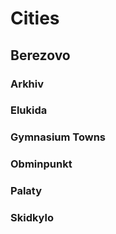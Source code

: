 # Cities

## Berezovo

### Arkhiv

### Elukida

### Gymnasium Towns

### Obminpunkt

### Palaty

### Skidkylo

